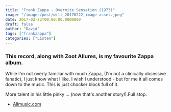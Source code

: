 ```yaml
---
title: "Frank Zappa - Overnite Sensation (1973)"
image: "/images/post/wilt_20170222_image-asset.jpeg"
date: 2017-02-22T00:00:00.0000000
draft: false
author: "David"
tags: ["frankzappa"]
categories: ["Listen"]
---
```

### This record, along with Zoot Allures, is my favourite Zappa album.

 While I'm not overly familiar with much Zappa, (I'm not a clinically obsessive fanatic), I just know what I like. I wish I understood - but for me it all comes down to the music. This is just chocker block full of it.

 More talent in his little pinky ... (now that's another story!).Full stop.

-  [Allmusic.com](http://www.allmusic.com/album/over-nite-sensation-mw0000312569)
